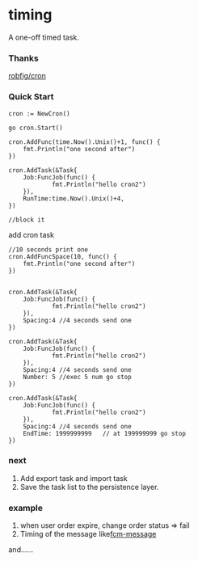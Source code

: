 # timing

A one-off timed task.

### Thanks

[robfig/cron](https://github.com/robfig/cron)

### Quick Start

```
cron := NewCron()

go cron.Start()

cron.AddFunc(time.Now().Unix()+1, func() {
	fmt.Println("one second after")
})

cron.AddTask(&Task{
	Job:FuncJob(func() {
    		fmt.Println("hello cron2")
    }),
    RunTime:time.Now().Unix()+4,
})

//block it
```

add cron task
```
//10 seconds print one
cron.AddFuncSpace(10, func() {
	fmt.Println("one second after")
})


cron.AddTask(&Task{
	Job:FuncJob(func() {
    		fmt.Println("hello cron2")
    }),
    Spacing:4 //4 seconds send one
})

cron.AddTask(&Task{
	Job:FuncJob(func() {
    		fmt.Println("hello cron2")
    }),
    Spacing:4 //4 seconds send one
    Number: 5 //exec 5 num go stop
})

cron.AddTask(&Task{
	Job:FuncJob(func() {
    		fmt.Println("hello cron2")
    }),
    Spacing:4 //4 seconds send one
    EndTime: 1999999999   // at 199999999 go stop
})
```

### next

1. Add export task and import task
2. Save the task list to the persistence layer.


### example

1. when user order expire, change order status => fail
2. Timing of the message like[fcm-message](https://github.com/lwl1989/TTTask)

and......